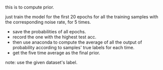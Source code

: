 this is to compute prior.

just train the model for the first 20 epochs for all the training samples with the corresponding noise rate, for 5 times.
- save the probabilities of all epochs. 
- record the one with the highest test acc.
- then use anaconda to compute the average of all the output of probability according to samples' true labels for each time.
- get the five time average as the final prior.

note: use the given dataset's label.
